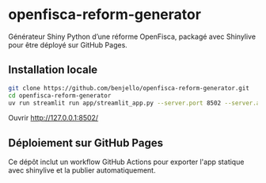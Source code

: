 # openfisca-reform-generator

Générateur Shiny Python d’une réforme OpenFisca, packagé avec Shinylive pour être déployé sur GitHub Pages.

## Installation locale

```bash
git clone https://github.com/benjello/openfisca-reform-generator.git
cd openfisca-reform-generator
uv run streamlit run app/streamlit_app.py --server.port 8502 --server.address 0.0.0.0
```

Ouvrir http://127.0.0.1:8502/

## Déploiement sur GitHub Pages

Ce dépôt inclut un workflow GitHub Actions pour exporter l'app statique avec shinylive et la publier automatiquement.
